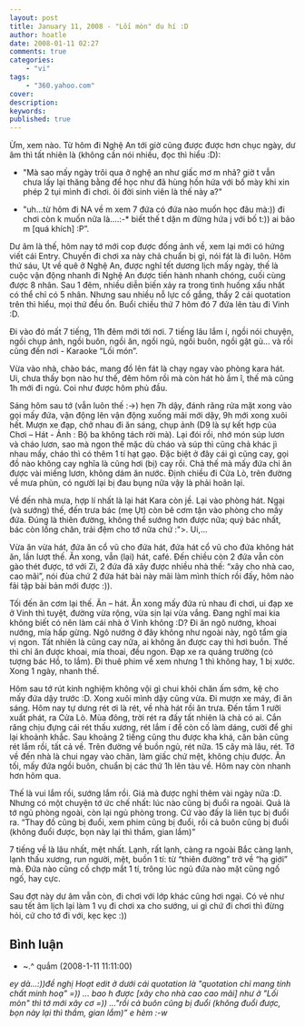 ```yaml
---
layout: post
title: January 11, 2008 - "Lối mòn" du hí :D
author: hoatle
date: 2008-01-11 02:27
comments: true
categories:
    - "vi"
tags:
    - "360.yahoo.com"
cover:
description:
keywords:
published: true
---
```


Ừm, xem nào. Từ hôm đi Nghệ An tới giờ cũng được được hơn chục ngày, dư âm thì tất nhiên là (không
cần nói nhiều, đọc thì hiểu :D):

<!-- more -->

- "Mà sao mấy ngày trôi qua ở nghệ an như giấc mơ m nhả? giờ t vẫn chưa lấy lại thăng bằng để học
  như đã hùng hồn hứa với bố mày khi xin phép 2 tụi mình đi chơi. ôi đời sinh viên là thế này a?"

- "uh...từ hôm đi NA về m xem 7 đứa có đứa nào muốn học đâu mà:)) đi chơi còn k muốn nữa là....:-*
  biết thế t dặn m đừng hứa j với bố t:)) ai bảo m [quá khích] :P”.

Dư âm là thế, hôm nay tớ mới cop được đống ảnh về, xem lại mới có hứng viết cái Entry. Chuyến đi
chơi xa này chả chuẩn bị gì, nói fát là đi luôn. Hôm thứ sáu, Ụt về quê ở Nghệ An, được nghỉ tết
dương lịch mấy ngày, thế là cuộc vận động nhanh đi Nghệ An được tiến hành nhanh chóng, cuối cùng
được 8 nhân. Sau 1 đêm, nhiều diễn biến xảy ra trong tình huống xấu nhất có thể chỉ có 5 nhân. Nhưng
sau nhiều nỗ lực cố gắng, thấy 2 cái quotation trên thì hiểu, mọi thứ đều ổn. Buổi chiều thứ 7 hôm
đó 7 đứa lên tàu đi Vinh :D.

Đi vào đó mất 7 tiếng, 11h đêm mới tới nơi. 7 tiếng lâu lắm í, ngồi nói chuyện, ngồi chụp ảnh, ngồi
buôn, ngồi ăn, ngồi ngủ, ngồi buôn, ngồi gật gù… và rồi cũng đến nơi - Karaoke “Lối món”.

Vừa vào nhà, chào bác, mang đồ lên fát là chạy ngay vào phòng kara hát. Ui, chưa thấy bọn nào hư
thế, đêm hôm rồi mà còn hát hò ầm ĩ, thế mà cũng 1h mới đi ngủ. Coi như được hôm phủ đầu.

Sáng hôm sau tớ (vẫn luôn thế :->) hẹn 7h dậy, đánh răng rửa mặt xong vào gọi mấy đứa, vận động lên
vận động xuống mãi mới dậy, 9h mới xong xuôi hết. Mượn xe đạp, chở nhau đi ăn sáng, chụp ảnh (D9 là
sự kết hợp của Chơi – Hát - Ảnh : Bộ ba không tách rời mà). Lại đói rồi, nhớ món súp lươn và cháo
lươn, sao mà ngon thế mặc dù cháo và súp thì cũng chả khác jì nhau mấy, cháo thì có thêm 1 tí hạt
gạo. Đặc biệt ở đây cái gì cũng cay, gọi đồ nào không cay nghĩa là cũng hơi (bị) cay rồi. Chả thế mà
mấy đứa chỉ ăn được vài miếng lươn, không dám ăn nước. Định chiều đi Cửa Lò, trên đường về mưa phùn,
có người lại bị đau bụng nữa vậy là phải hoãn lại.

Về đến nhà mưa, hợp lí nhất là lại hát Kara còn jề. Lại vào phòng hát. Ngại (và sướng) thế, đến trưa
bác (mẹ Ụt) còn bê cơm tận vào phòng cho mấy đứa. Đúng là thiên đường, không thể sướng hơn được nữa;
quý bác nhất, bác còn lồng chăn, trải đệm cho tớ nữa chứ :">. Ui,...

Vừa ăn vừa hát, đứa ăn cổ vũ cho đứa hát, đứa hát cổ vũ cho đứa không hát ăn, lần lượt thế. Ăn xong,
vẫn (lại) hát, café. Đến chiều còn 2 đứa vẫn còn gào thét được, tớ với Zi, 2 đứa đã xây được nhiều
nhà thế: “xây cho nhà cao, cao mãi”, nói đùa chứ 2 đứa hát bài này mãi làm mình thích rồi đấy, hôm
nào fải tập bài bản mới được :)).

Tối đến ăn cơm lại thế. Ăn – hát. Ăn xong mấy đứa rủ nhau đi chơi, ui đạp xe ở Vinh thì tuyệt, đường
vừa rộng, vừa sịn lại vừa vắng. Đang nghĩ mai kia không biết có nên làm cái nhà ở Vinh không :D? Đi
ăn ngô nướng, khoai nướng, mía hấp gừng. Ngô nướng ở đây không như ngoài này, ngô tẩm gia vị ngon.
Tất nhiên là cũng cay nữa, ai không ăn được cay thì hơi buồn. Thế thì chỉ ăn được khoai, mía thoai,
đều ngon. Đạp xe ra quảng trường (có tượng bác Hồ, to lắm). Đi thuê phim về xem nhưng 1 thì không
hay, 1 bị xước. Xong 1 ngày, nhanh thế.

Hôm sau tớ rút kinh nghiệm không vội gì chui khỏi chăn ấm sớm, kệ cho mấy đứa dậy trước :D. Xong
xuôi mình dậy cũng vừa. Đi mượn xe máy, đi ăn sáng. Hôm nay tự dưng rét ơi là rét, về nhà hát rồi ăn
trưa. Đến tầm 1 rưỡi xuất phát, ra Cửa Lò. Mùa đông, trời rét ra đấy tất nhiên là chả có ai. Cắn
răng chịu đựng cái rét thấu xương, rét lắm í để còn cố làm dáng, cười để ghi lại khoảnh khắc. Sau
khoảng 2 tiếng cũng thu được kha khá, căn bản cũng rét lắm rồi, tất cả về. Trên đường về buồn ngủ,
rét nữa. 15 cây mà lâu, rét. Tớ về đến nhà là chui ngay vào chăn, làm giấc chứ mệt, không chịu được.
Ăn tối, mấy đứa ngồi buôn, chuẩn bị các thứ 1h lên tàu về. Hôm nay còn nhanh hơn hôm qua.

Thế là vui lắm rồi, sướng lắm rồi. Giá mà được nghỉ thêm vài ngày nữa :D. Nhưng có một chuyện tớ ức
chế nhất: lúc nào cũng bị đuổi ra ngoài. Quả là tớ ngủ phòng ngoài, còn lại ngủ phòng trong. Cứ vào
đấy là liên tục bị đuổi ra. “Thay đồ cũng bị đuổi, xem phim cũng bị đuổi, rồi cả buôn cũng bị đuổi
(không đuổi được, bọn này lại thì thầm, gian lắm)”

7 tiếng về là lâu nhất, mệt nhất. Lạnh, rất lạnh, càng ra ngoài Bắc càng lạnh, lạnh thấu xương, run
người, mệt, buồn 1 tí: từ “thiên đường” trở về “hạ giới” mà. Đứa nào cũng cố chợp mắt 1 tí, trông
lúc ngủ đứa nào mặt cũng ngố ngố, hay cực.

Sau đợt này dư âm vẫn còn, đi chơi với lớp khác cũng hơi ngại. Có vẻ như sau tết âm lịch lại làm 1
vụ đi chơi xa cho sướng, ui gì chứ đi chơi thì đừng hỏi, cứ cho tớ đi với, kẹc kẹc :))


Bình luận
---------

- ~.^ quắm (2008-1-11 11:11:00)

*ey dà...:))đề nghị Hoạt edit ở dưới cái quotation là "quotation chỉ mang tính chất minh hoạ" =))
... bao h được [xây cho nhà cao cao mãi] như ở "Lối mòn" thì tớ mới xây cơ =)) ..."rồi cả buôn cũng
bị đuổi (không đuổi được, bọn này lại thì thầm, gian lắm)” e hèm :-w*
